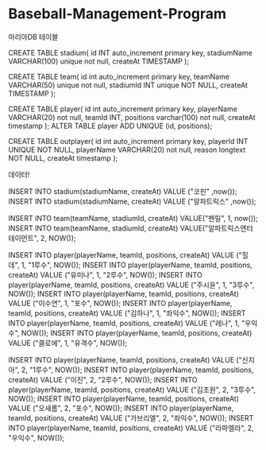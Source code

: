 # Baseball-Management-Program

마리아DB 테이블

CREATE TABLE stadium(
   id INT auto_increment primary key,
   stadiumName VARCHAR(100) unique not null,
   createAt TIMESTAMP
);

CREATE TABLE team(
   id int auto_increment primary key,
   teamName VARCHAR(50) unique not null,
   stadiumId INT unique NOT NULL,
   createAt TIMESTAMP
);

CREATE TABLE player(
   id int auto_increment primary key,
    playerName VARCHAR(20) not null,
    teamId INT,
    positions varchar(100) not null,
    createAt timestamp
);
ALTER TABLE player ADD UNIQUE (id, positions);

CREATE TABLE outplayer(
   id int auto_increment primary key,
   playerId INT UNIQUE NOT NULL,
   playerName VARCHAR(20) not null,
   reason longtext NOT NULL,
   createAt timestamp
);

데이터!

INSERT INTO stadium(stadiumName, createAt) VALUE ("코핀" ,now());
INSERT INTO stadium(stadiumName, createAt) VALUE ("알파트릭스" ,now());

INSERT INTO team(teamName, stadiumId, createAt) VALUE("펜릴", 1, now());
INSERT INTO team(teamName, stadiumId, createAt) VALUE("알파트릭스엔터테이먼트", 2, NOW());

INSERT INTO player(playerName, teamId, positions, createAt)	VALUE ("힐데", 1, "1루수", NOW());
INSERT INTO player(playerName, teamId, positions, createAt)	VALUE ("유미나", 1, "2루수", NOW());
INSERT INTO player(playerName, teamId, positions, createAt)	VALUE ("주시윤", 1, "3루수", NOW());
INSERT INTO player(playerName, teamId, positions, createAt)	VALUE ("이수연", 1, "포수", NOW());
INSERT INTO player(playerName, teamId, positions, createAt)	VALUE ("김하나", 1, "좌익수", NOW());
INSERT INTO player(playerName, teamId, positions, createAt)	VALUE ("레나", 1, "우익수", NOW());
INSERT INTO player(playerName, teamId, positions, createAt)	VALUE ("클로에", 1, "유격수", NOW());


INSERT INTO player(playerName, teamId, positions, createAt)	VALUE ("신지아", 2, "1루수", NOW());
INSERT INTO player(playerName, teamId, positions, createAt)	VALUE ("이진", 2, "2루수", NOW());
INSERT INTO player(playerName, teamId, positions, createAt)	VALUE ("김초원", 2, "3루수", NOW());
INSERT INTO player(playerName, teamId, positions, createAt)	VALUE ("오새롬", 2, "포수", NOW());
INSERT INTO player(playerName, teamId, positions, createAt)	VALUE ("가브리엘", 2, "좌익수", NOW());
INSERT INTO player(playerName, teamId, positions, createAt)	VALUE ("라파엘라", 2, "우익수", NOW());
